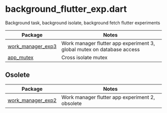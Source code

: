 # background_flutter_exp.dart

Background task, background isolate, background fetch flutter experiments

| Package | Notes |
| ---- | ---- |
| [work_manager_exp3](packages/work_manager_exp3) | Work manager flutter app experiment 3, global mutex on database access|
| [app_mutex](packages/app_mutex) | Cross isolate mutex |

## Osolete
| Package | Notes |
| ---- | ---- |
| [work_manager_exp2](packages/work_manager_exp2) | Work manager flutter app experiment 2, obsolete|
